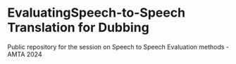 # Evaluating ​Speech-to-Speech Translation for Dubbing

Public repository for the session on Speech to Speech Evaluation methods - AMTA 2024
